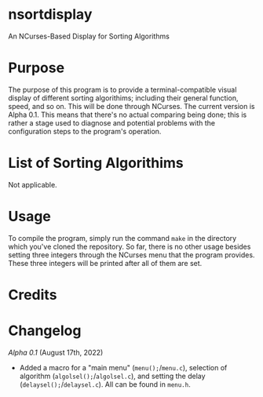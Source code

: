 # nsortdisplay
An NCurses-Based Display for Sorting Algorithms

# Purpose
  The purpose of this program is to provide a terminal-compatible visual display of different sorting algorithims; including their general function, speed, and so on. This will be done through NCurses.
  The current version is Alpha 0.1. This means that there's no actual comparing being done; this is rather a stage used to diagnose and potential problems with the configuration steps to the program's operation.

# List of Sorting Algorithims
  Not applicable.
  
# Usage
  To compile the program, simply run the command ``make`` in the directory which you've cloned the repository.
  So far, there is no other usage besides setting three integers through the NCurses menu that the program provides. These three integers will be printed after all of them are set.
# Credits

# Changelog
  *Alpha 0.1* (August 17th, 2022)
  - Added a macro for a "main menu" (``menu();``/``menu.c``), selection of algorithm (``algolsel();``/``algolsel.c``), and setting the delay (``delaysel();``/``delaysel.c``). All can be found in ``menu.h``.
